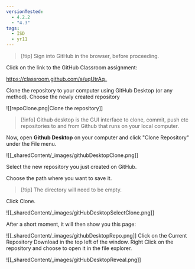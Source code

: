 ```yaml
---
versionTested:
  - 4.2.2
  - "4.3"
tags:
  - ISD
  - yr11
---
```


> [!tip] Sign into GitHub in the browser, before proceeding.

Click on the link to the GitHub Classroom assignment:

https://classroom.github.com/a/uqUtrAq_

Clone the repository to your computer using GitHub Desktop (or any method). Choose the newly created repository

![[repoClone.png|Clone the repository]]

> [!info] Github desktop is the GUI interface to clone, commit, push etc repositories to and from Github that runs on your local computer.


Now, open **Github Desktop** on your computer and click "Clone Repository" under the File menu.

![[_sharedContent/_images/githubDesktopClone.png]]

Select the new repository you just created on GitHub.

Choose the path where you want to save it.

> [!tip] The directory will need to be empty.


Click Clone.

![[_sharedContent/_images/gitHubDesktopSelectClone.png]]

After a short moment, it will then show you this page:

![[_sharedContent/_images/githubDesktopRepo.png]]
Click on the Current Repository Download in the top left of the window. Right Click on the repository and choose to open it in the file explorer.

![[_sharedContent/_images/gitHubDesktopReveal.png]]